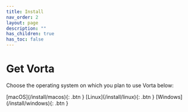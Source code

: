 ```yaml
---
title: Install
nav_order: 2
layout: page
description: ""
has_children: true
has_toc: false
---
```


# Get Vorta

Choose the operating system on which you plan to use Vorta below:

<span class="fs-8">
[macOS](/install/macos){: .btn }
</span>
<span class="fs-8">
[Linux](/install/linux){: .btn }
</span>
<span class="fs-8">
[Windows](/install/windows){: .btn }
</span>
